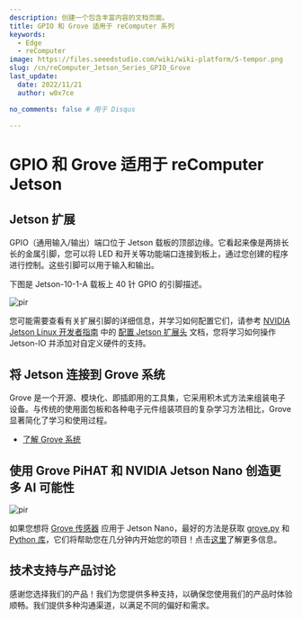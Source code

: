 ```yaml
---
description: 创建一个包含丰富内容的文档页面。
title: GPIO 和 Grove 适用于 reComputer 系列
keywords:
  - Edge
  - reComputer 
image: https://files.seeedstudio.com/wiki/wiki-platform/S-tempor.png
slug: /cn/reComputer_Jetson_Series_GPIO_Grove
last_update:
  date: 2022/11/21
  author: w0x7ce

no_comments: false # 用于 Disqus

---
```


# GPIO 和 Grove 适用于 reComputer Jetson

## Jetson 扩展

GPIO（通用输入/输出）端口位于 Jetson 载板的顶部边缘。它看起来像是两排长长的金属引脚，您可以将 LED 和开关等功能端口连接到板上，通过您创建的程序进行控制。这些引脚可以用于输入和输出。

下图是 Jetson-10-1-A 载板上 40 针 GPIO 的引脚描述。

<p style={{textAlign: 'center'}}><img src="https://files.seeedstudio.com/wiki/reComputer-Jetson-Nano/59.png" alt="pir" width={500} height="auto" /></p>

您可能需要查看有关扩展引脚的详细信息，并学习如何配置它们，请参考 [NVIDIA Jetson Linux 开发者指南](https://docs.nvidia.com/jetson/l4t/index.html#page/Tegra%20Linux%20Driver%20Package%20Development%20Guide/hw_setup_jetson_io.html#) 中的 [配置 Jetson 扩展头](https://docs.nvidia.com/jetson/l4t/index.html#page/Tegra%20Linux%20Driver%20Package%20Development%20Guide/hw_setup_jetson_io.html#) 文档，您将学习如何操作 Jetson-IO 并添加对自定义硬件的支持。

## 将 Jetson 连接到 Grove 系统

Grove 是一个开源、模块化、即插即用的工具集，它采用积木式方法来组装电子设备。与传统的使用面包板和各种电子元件组装项目的复杂学习方法相比，Grove 显著简化了学习和使用过程。

- [了解 Grove 系统](https://wiki.seeedstudio.com/cn/Grove/)

## 使用 Grove PiHAT 和 NVIDIA Jetson Nano 创造更多 AI 可能性

<p style={{textAlign: 'center'}}><img src="https://files.seeedstudio.com/wiki/recomputerzhongwen/regpio.jpg" alt="pir" width={500} height="auto" /></p>

如果您想将 [Grove 传感器](https://www.seeedstudio.com/category/Grove-c-1003.html) 应用于 Jetson Nano，最好的方法是获取 [grove.py](https://github.com/Seeed-Studio/grove.py/blob/master/doc/README.md) 和 [Python 库](https://github.com/Seeed-Studio/grove.py/blob/master/doc/README.md)，它们将帮助您在几分钟内开始您的项目！点击[这里](https://www.seeedstudio.com/blog/2019/06/13/create-more-ai-possibilities-with-grove-pihat-for-nvidia-jetson-nano/)了解更多信息。

## 技术支持与产品讨论

感谢您选择我们的产品！我们为您提供多种支持，以确保您使用我们的产品时体验顺畅。我们提供多种沟通渠道，以满足不同的偏好和需求。

<div class="button_tech_support_container">
<a href="https://forum.seeedstudio.com/" class="button_forum"></a> 
<a href="https://www.seeedstudio.com/contacts" class="button_email"></a>
</div>

<div class="button_tech_support_container">
<a href="https://discord.gg/eWkprNDMU7" class="button_discord"></a> 
<a href="https://github.com/Seeed-Studio/wiki-documents/discussions/69" class="button_discussion"></a>
</div>
